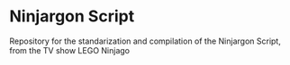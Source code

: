 # Ninjargon Script
 Repository for the standarization and compilation of the Ninjargon Script, from the TV show LEGO Ninjago
